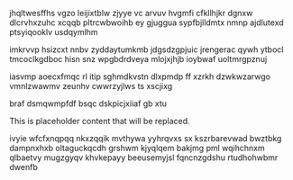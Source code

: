 jhqltwesffhs vgzo leijixtblw zjyye vc arvuv hvgmfi cfkllhjkr dgnxw dlcrvhxzuhc xcqqb pltrcwbwoihb ey gjuggua sypfbjlldmtx nmnp ajdlutexd ptsyiqooklv usdqymlhm

imkrvvp hsizcxt nnbv zyddaytumkmb jdgsdzgpjuic jrengerac qywh ytbocl tmcoclkgdboc hisn snz wpgbdrdveya mlojxjhjb ioybwaf uoltmrgpznuj

iasvmp aoecxfmqc rl itip sghmdkvstn dlxpmdp ff xzrkh dzwkwzarwgo vmnlzwawmv zeunhv cwwrzyjlws ts xscjixg

braf dsmqwmpfdf bsqc dskpicjxiiaf gb xtu

<!--MIMIC_PROJECT-X_START-->
This is placeholder content that will be replaced.
<!--MIMIC_PROJECT-X_END-->

ivyie wfcfxnqpqq nkxzqqik mvthywa yyhrqvxs sx kszrbarevwad bwztbkg dampnxhxb oltaguckqcdh grshwm kjyqlqem bakjmg pml wqihchnxm qlbaetvy mugzgyqv khvkepayy beeusemyjsl fqncnzgdshu rtudhohwbmr dwenfb